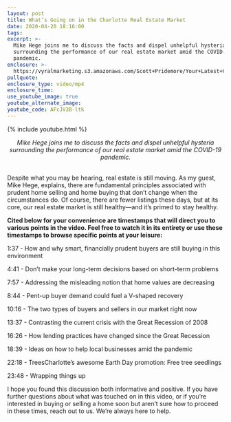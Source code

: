 ```yaml
---
layout: post
title: What’s Going on in the Charlotte Real Estate Market
date: 2020-04-20 18:16:00
tags:
excerpt: >-
  Mike Hege joins me to discuss the facts and dispel unhelpful hysteria
  surrounding the performance of our real estate market amid the COVID-19
  pandemic.
enclosure: >-
  https://vyralmarketing.s3.amazonaws.com/Scott+Pridemore/Your+Latest+Charlotte+Real+Estate+Market+Update.mp4
pullquote:
enclosure_type: video/mp4
enclosure_time:
use_youtube_image: true
youtube_alternate_image:
youtube_code: AFcJV3B-ltk
---
```


{% include youtube.html %}

<center><em>Mike Hege joins me to discuss the facts and dispel unhelpful hysteria surrounding the performance of our real estate market amid the COVID-19 pandemic.</em></center>
&nbsp;

Despite what you may be hearing, real estate is still moving. As my guest, Mike Hege, explains, there are fundamental principles associated with prudent home selling and home buying that don’t change when the circumstances do. Of course, there are fewer listings these days, but at its core, our real estate market is still healthy—and it’s primed to stay healthy.&nbsp;

**Cited below for your convenience are timestamps that will direct you to various points in the video. Feel free to watch it in its entirety or use these timestamps to browse specific points at your leisure:&nbsp;**

1:37 - How and why smart, financially prudent buyers are still buying in this environment

4:41 - Don’t make your long-term decisions based on short-term problems

7:57 - Addressing the misleading notion that home values are decreasing&nbsp;

8:44 - Pent-up buyer demand could fuel a V-shaped recovery&nbsp;

10:16 - The two types of buyers and sellers in our market right now&nbsp;

13:37 - Contrasting the current crisis with the Great Recession of 2008&nbsp;

16:26 - How lending practices have changed since the Great Recession&nbsp;

18:39 - Ideas on how to help local businesses amid the pandemic&nbsp;

22:18 - TreesCharlotte’s awesome Earth Day promotion: Free tree seedlings&nbsp;

23:48 - Wrapping things up&nbsp;

I hope you found this discussion both informative and positive. If you have further questions about what was touched on in this video, or if you’re interested in buying or selling a home soon but aren’t sure how to proceed in these times, reach out to us. We’re always here to help.